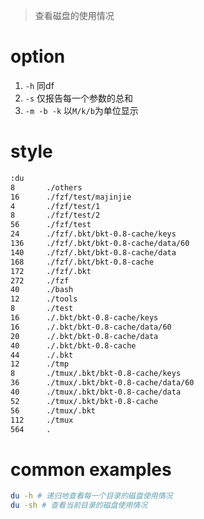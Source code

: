 > 查看磁盘的使用情况

# option

1. `-h` 同df
2. `-s` 仅报告每一个参数的总和
3. `-m -b -k` 以`M/k/b`为单位显示

# style

```bash
:du
8       ./others
16      ./fzf/test/majinjie
4       ./fzf/test/1
8       ./fzf/test/2
56      ./fzf/test
24      ./fzf/.bkt/bkt-0.8-cache/keys
136     ./fzf/.bkt/bkt-0.8-cache/data/60
140     ./fzf/.bkt/bkt-0.8-cache/data
168     ./fzf/.bkt/bkt-0.8-cache
172     ./fzf/.bkt
272     ./fzf
40      ./bash
12      ./tools
8       ./test
16      ./.bkt/bkt-0.8-cache/keys
16      ./.bkt/bkt-0.8-cache/data/60
20      ./.bkt/bkt-0.8-cache/data
40      ./.bkt/bkt-0.8-cache
44      ./.bkt
12      ./tmp
8       ./tmux/.bkt/bkt-0.8-cache/keys
36      ./tmux/.bkt/bkt-0.8-cache/data/60
40      ./tmux/.bkt/bkt-0.8-cache/data
52      ./tmux/.bkt/bkt-0.8-cache
56      ./tmux/.bkt
112     ./tmux
564     .

```

# common examples

```bash
du -h # 递归地查看每一个目录的磁盘使用情况
du -sh # 查看当前目录的磁盘使用情况

```
